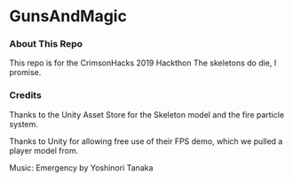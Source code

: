 # GunsAndMagic

### About This Repo
This repo is for the CrimsonHacks 2019 Hackthon
The skeletons do die, I promise.

### Credits
Thanks to the Unity Asset Store for the Skeleton model and the fire particle system.

Thanks to Unity for allowing free use of their FPS demo, which we pulled a player model from.

Music: Emergency by Yoshinori Tanaka
